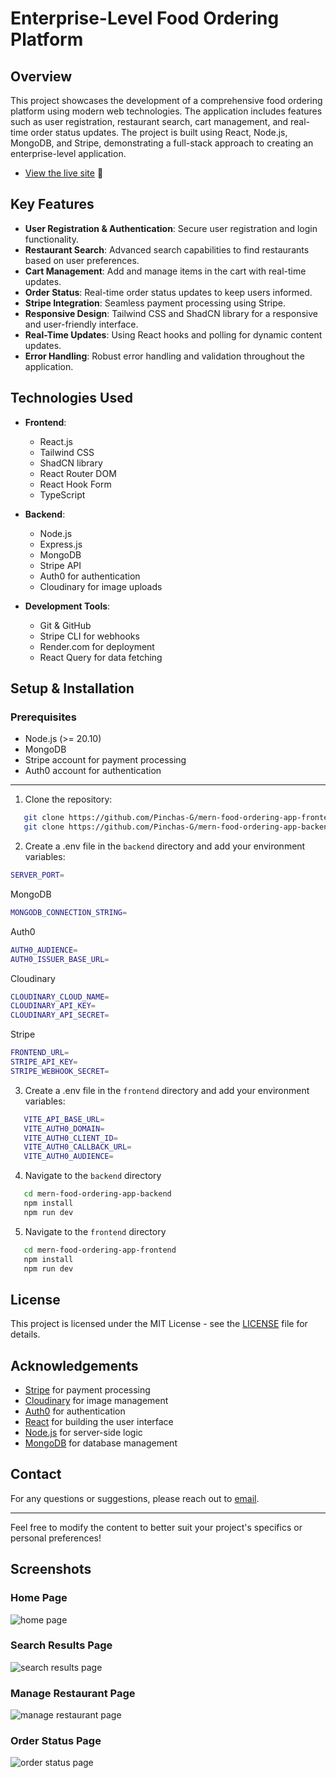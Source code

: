 # Enterprise-Level Food Ordering Platform

## Overview

This project showcases the development of a comprehensive food ordering platform using modern web technologies. The application includes features such as user registration, restaurant search, cart management, and real-time order status updates. The project is built using React, Node.js, MongoDB, and Stripe, demonstrating a full-stack approach to creating an enterprise-level application.

- [View the live site](https://foodfood.onrender.com/) 🚀

## Key Features

- **User Registration & Authentication**: Secure user registration and login functionality.
- **Restaurant Search**: Advanced search capabilities to find restaurants based on user preferences.
- **Cart Management**: Add and manage items in the cart with real-time updates.
- **Order Status**: Real-time order status updates to keep users informed.
- **Stripe Integration**: Seamless payment processing using Stripe.
- **Responsive Design**: Tailwind CSS and ShadCN library for a responsive and user-friendly interface.
- **Real-Time Updates**: Using React hooks and polling for dynamic content updates.
- **Error Handling**: Robust error handling and validation throughout the application.

## Technologies Used

- **Frontend**:

  - React.js
  - Tailwind CSS
  - ShadCN library
  - React Router DOM
  - React Hook Form
  - TypeScript

- **Backend**:

  - Node.js
  - Express.js
  - MongoDB
  - Stripe API
  - Auth0 for authentication
  - Cloudinary for image uploads

- **Development Tools**:
  - Git & GitHub
  - Stripe CLI for webhooks
  - Render.com for deployment
  - React Query for data fetching

## Setup & Installation

### Prerequisites

- Node.js (>= 20.10)
- MongoDB
- Stripe account for payment processing
- Auth0 account for authentication

---

1. Clone the repository:

```bash
   git clone https://github.com/Pinchas-G/mern-food-ordering-app-frontend.git
   git clone https://github.com/Pinchas-G/mern-food-ordering-app-backend.git
```

2. Create a .env file in the `backend` directory and add your environment variables:

```bash
SERVER_PORT=
```

MongoDB

```bash
MONGODB_CONNECTION_STRING=
```

Auth0

```bash
AUTH0_AUDIENCE=
AUTH0_ISSUER_BASE_URL=
```

Cloudinary

```bash
CLOUDINARY_CLOUD_NAME=
CLOUDINARY_API_KEY=
CLOUDINARY_API_SECRET=
```

Stripe

```bash
FRONTEND_URL=
STRIPE_API_KEY=
STRIPE_WEBHOOK_SECRET=
```

3. Create a .env file in the `frontend` directory and add your environment variables:

```bash
   VITE_API_BASE_URL=
   VITE_AUTH0_DOMAIN=
   VITE_AUTH0_CLIENT_ID=
   VITE_AUTH0_CALLBACK_URL=
   VITE_AUTH0_AUDIENCE=
```

4. Navigate to the `backend` directory

```bash
   cd mern-food-ordering-app-backend
   npm install
   npm run dev
```

5. Navigate to the `frontend` directory

```bash
   cd mern-food-ordering-app-frontend
   npm install
   npm run dev
```

## License

This project is licensed under the MIT License - see the [LICENSE](https://github.com/git/git-scm.com/blob/main/MIT-LICENSE.txt) file for details.

## Acknowledgements

- [Stripe](https://stripe.com) for payment processing
- [Cloudinary](https://cloudinary.com) for image management
- [Auth0](https://auth0.com/) for authentication
- [React](https://reactjs.org) for building the user interface
- [Node.js](https://nodejs.org) for server-side logic
- [MongoDB](https://www.mongodb.com) for database management

## Contact

For any questions or suggestions, please reach out to [email](mailto:123pinchas@gmail.com).

---

Feel free to modify the content to better suit your project's specifics or personal preferences!

## Screenshots

### Home Page
  ![home page](src/assets/screenshots/home-page.png)

### Search Results Page  
  ![search results page](src/assets/screenshots/search-result-page.png)

### Manage Restaurant Page
  ![manage restaurant page](src/assets/screenshots/manage-restaurant-page.png)

### Order Status Page
  ![order status page](src/assets/screenshots/order-stauts-page.png)

